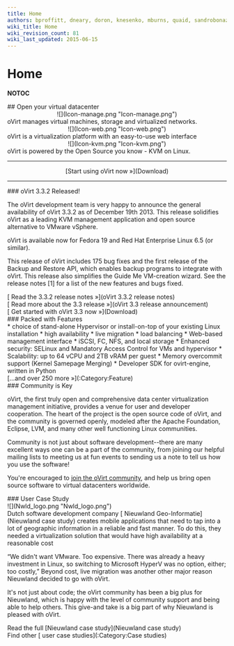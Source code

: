 ```yaml
---
title: Home
authors: bproffitt, dneary, doron, knesenko, mburns, quaid, sandrobonazzola, theron
wiki_title: Home
wiki_revision_count: 81
wiki_last_updated: 2015-06-15
---
```


# Home

__NOTOC__

<div class="row">
<div class="span10 offset1 pad-sides">
## Open your virtual datacenter

</div>
</div>
<div class="row">
<div class="span3 offset1 pad-sides">
<div style="text-align: center">
![](Icon-manage.png "Icon-manage.png")

</div>
oVirt manages virtual machines, storage and virtualized networks.

</div>
<div class="span3 pad-sides">
<div style="text-align: center">
![](Icon-web.png "Icon-web.png")

</div>
oVirt is a virtualization platform with an easy-to-use web interface

</div>
<div class="span3 pad-sides">
<div style="text-align: center">
![](Icon-kvm.png "Icon-kvm.png")

</div>
oVirt is powered by the Open Source you know - KVM on Linux.

</div>
</div>
<div class="row">
<div class="span3 offset1">

------------------------------------------------------------------------

</div>
<div class="span3"  style="text-align:center">
<span class="btn btn-action btn-block">[Start using oVirt now »](Download)</span>

</div>
<div class="span3">

------------------------------------------------------------------------

</div>
</div>
<div class="row">
<div class="span4 pad-left pad-right-small">
### oVirt 3.3.2 Released!

The oVirt development team is very happy to announce the general availability of oVirt 3.3.2 as of December 19th 2013. This release solidifies oVirt as a leading KVM management application and open source alternative to VMware vSphere.

oVirt is available now for Fedora 19 and Red Hat Enterprise Linux 6.5 (or similar).

This release of oVirt includes 175 bug fixes and the first release of the Backup and Restore API, which enables backup programs to integrate with oVirt. This release also simplifies the Guide Me VM-creation wizard. See the release notes [1] for a list of the new features and bugs fixed.

<div class="pull-right">
[ Read the 3.3.2 release notes »](oVirt 3.3.2 release notes)

</div>
<div class="pull-right">
[ Read more about the 3.3 release »](oVirt 3.3 release announcement)

</div>
<div class="pull-right">
[ Get started with oVirt 3.3 now »](Download)

</div>
</div>
<div class="span8 pad-left-small pad-right">
### Packed with Features

<div class="column-split">
*   choice of stand-alone Hypervisor or install-on-top of your existing Linux installation
*   high availability
*   live migration
*   load balancing
*   Web-based management interface
*   iSCSI, FC, NFS, and local storage
*   Enhanced security: SELinux and Mandatory Access Control for VMs and hypervisor
*   Scalability: up to 64 vCPU and 2TB vRAM per guest
*   Memory overcommit support (Kernel Samepage Merging)
*   Developer SDK for ovirt-engine, written in Python

</div>
<div class="pull-right">
[…and over 250 more »](:Category:Feature)

</div>
</div>
</div>
<div class="row">
<div class="span4 pad-left pad-right-small">
### Community is Key

oVirt, the first truly open and comprehensive data center virtualization management initiative, provides a venue for user and developer cooperation. The heart of the project is the open source code of oVirt, and the community is governed openly, modeled after the Apache Foundation, Eclipse, LVM, and many other well functioning Linux communities.

Community is not just about software development--there are many excellent ways one can be a part of the community, from joining our helpful mailing lists to meeting us at fun events to sending us a note to tell us how you use the software!

You're encouraged to [ join the oVirt community](Community), and help us bring open source software to virtual datacenters worldwide.

</div>
<div class="span4 pad-left-small pad-right">
</div>
<div class="span4 pad-left-small pad-right">
<div class="well well-lg">
### User Case Study

<div class="text-center">
![](Nwld_logo.png "Nwld_logo.png")

</div>
Dutch software development company [ Nieuwland Geo-Informatie](Nieuwland case study) creates mobile applications that need to tap into a lot of geographic information in a reliable and fast manner. To do this, they needed a virtualization solution that would have high availability at a reasonable cost

“We didn't want VMware. Too expensive. There was already a heavy investment in Linux, so switching to Microsoft HyperV was no option, either; too costly,” Beyond cost, live migration was another other major reason Nieuwland decided to go with oVirt.

It's not just about code; the oVirt community has been a big plus for Nieuwland, which is happy with the level of community support and being able to help others. This give-and take is a big part of why Nieuwland is pleased with oVirt.

<div style="clear:both; display: inline-block;">
<div class="pull-right">
Read the full [Nieuwland case study](Nieuwland case study)

</div>
<div class="pull-right">
Find other [ user case studies](:Category:Case studies)

</div>
</div>
</div>
</div>
</div>
